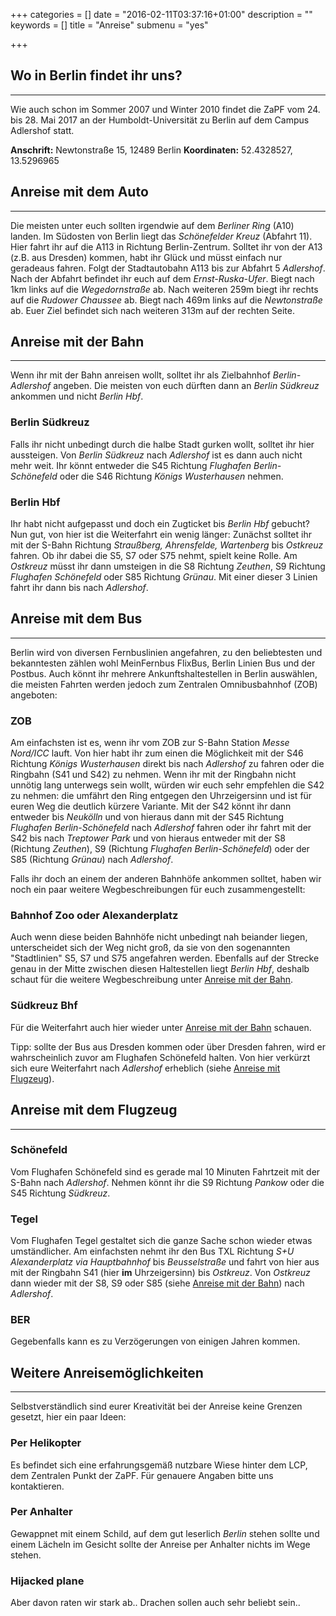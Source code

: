 +++
categories = []
date = "2016-02-11T03:37:16+01:00"
description = ""
keywords = []
title = "Anreise"
submenu = "yes"

+++

## Wo in Berlin findet ihr uns?
---
Wie auch schon im Sommer 2007 und Winter 2010 findet die ZaPF vom 24. bis 28. Mai 2017 an der Humboldt-Universität zu Berlin auf dem Campus Adlershof statt.

**Anschrift:** Newtonstraße 15, 12489 Berlin
**Koordinaten:** 52.4328527, 13.5296965

## Anreise mit dem Auto
---
Die meisten unter euch sollten irgendwie auf dem *Berliner Ring* (A10) landen. Im Südosten von Berlin liegt das *Schönefelder Kreuz* (Abfahrt 11). Hier fahrt ihr auf die A113 in Richtung Berlin-Zentrum. Solltet ihr von der A13 (z.B. aus Dresden) kommen, habt ihr Glück und müsst einfach nur geradeaus fahren. Folgt der Stadtautobahn A113 bis zur Abfahrt 5 *Adlershof*. Nach der Abfahrt befindet ihr euch auf dem *Ernst-Ruska-Ufer*. Biegt nach 1km links auf die *Wegedornstraße* ab. Nach weiteren 259m biegt ihr rechts auf die *Rudower Chaussee* ab. Biegt nach 469m links auf die *Newtonstraße* ab. Euer Ziel befindet sich nach weiteren 313m auf der rechten Seite. 

## Anreise mit der Bahn
---
Wenn ihr mit der Bahn anreisen wollt, solltet ihr als Zielbahnhof *Berlin-Adlershof* angeben. Die meisten von euch dürften dann an *Berlin Südkreuz* ankommen und nicht *Berlin Hbf*.

### Berlin Südkreuz
Falls ihr nicht unbedingt durch die halbe Stadt gurken wollt, solltet ihr hier aussteigen. Von *Berlin Südkreuz* nach *Adlershof* ist es dann auch nicht mehr weit. Ihr könnt entweder die S45 Richtung *Flughafen Berlin-Schönefeld* oder die S46 Richtung *Königs Wusterhausen* nehmen.

### Berlin Hbf
Ihr habt nicht aufgepasst und doch ein Zugticket bis *Berlin Hbf* gebucht? Nun gut, von hier ist die Weiterfahrt ein wenig länger: Zunächst solltet ihr mit der S-Bahn Richtung *Straußberg, Ahrensfelde, Wartenberg* bis *Ostkreuz* fahren. Ob ihr dabei die S5, S7 oder S75 nehmt, spielt keine Rolle. Am *Ostkreuz* müsst ihr dann umsteigen in die S8 Richtung *Zeuthen*, S9 Richtung *Flughafen Schönefeld* oder S85 Richtung *Grünau*. Mit einer dieser 3 Linien fahrt ihr dann bis nach *Adlershof*.

## Anreise mit dem Bus
---
Berlin wird von diversen Fernbuslinien angefahren, zu den beliebtesten und bekanntesten zählen wohl MeinFernbus FlixBus, Berlin Linien Bus und der Postbus. Auch könnt ihr mehrere Ankunftshaltestellen in Berlin auswählen, die meisten Fahrten werden jedoch zum Zentralen Omnibusbahnhof (ZOB) angeboten:

### ZOB
Am einfachsten ist es, wenn ihr vom ZOB zur S-Bahn Station *Messe Nord/ICC* lauft. Von hier habt ihr zum einen die Möglichkeit mit der S46 Richtung *Königs Wusterhausen* direkt bis nach *Adlershof* zu fahren oder die Ringbahn (S41 und S42) zu nehmen. Wenn ihr mit der Ringbahn nicht unnötig lang unterwegs sein wollt, würden wir euch sehr empfehlen die S42 zu nehmen: die umfährt den Ring entgegen den Uhrzeigersinn und ist für euren Weg die deutlich kürzere Variante. Mit der S42 könnt ihr dann entweder bis *Neukölln* und von hieraus dann mit der S45 Richtung *Flughafen Berlin-Schönefeld* nach *Adlershof* fahren oder ihr fahrt mit der S42 bis nach *Treptower Park* und von hieraus entweder mit der S8 (Richtung *Zeuthen*), S9 (Richtung *Flughafen Berlin-Schönefeld*) oder der S85 (Richtung *Grünau*) nach *Adlershof*. 

Falls ihr doch an einem der anderen Bahnhöfe ankommen solltet, haben wir noch ein paar weitere Wegbeschreibungen für euch zusammengestellt:

### Bahnhof Zoo oder Alexanderplatz
Auch wenn diese beiden Bahnhöfe nicht unbedingt nah beiander liegen, unterscheidet sich der Weg nicht groß, da sie von den sogenannten "Stadtlinien" S5, S7 und S75 angefahren werden. Ebenfalls auf der Strecke genau in der Mitte zwischen diesen Haltestellen liegt *Berlin Hbf*, deshalb schaut für die weitere Wegbeschreibung unter [Anreise mit der Bahn](http://localhost:1313/berlin/anreise/#berlin-hbf:1ef837bac404c76400409a2583d081d0).

### Südkreuz Bhf
Für die Weiterfahrt auch hier wieder unter [Anreise mit der Bahn](http://localhost:1313/berlin/anreise/#berlin-südkreuz:1ef837bac404c76400409a2583d081d0) schauen.

Tipp: sollte der Bus aus Dresden kommen oder über Dresden fahren, wird er wahrscheinlich zuvor am Flughafen Schönefeld halten. Von hier verkürzt sich eure Weiterfahrt nach *Adlershof* erheblich (siehe [Anreise mit Flugzeug](http://localhost:1313/berlin/anreise/#schönefeld:1ef837bac404c76400409a2583d081d0)). 

## Anreise mit dem Flugzeug
---
### Schönefeld
Vom Flughafen Schönefeld sind es gerade mal 10 Minuten Fahrtzeit mit der S-Bahn nach *Adlershof*. Nehmen könnt ihr die S9 Richtung *Pankow* oder die S45 Richtung *Südkreuz*.

### Tegel
Vom Flughafen Tegel gestaltet sich die ganze Sache schon wieder etwas umständlicher. Am einfachsten nehmt ihr den Bus TXL Richtung *S+U Alexanderplatz via Hauptbahnhof* bis *Beusselstraße* und fahrt von hier aus mit der Ringbahn S41 (hier **im** Uhrzeigersinn) bis *Ostkreuz*. Von *Ostkreuz* dann wieder mit der S8, S9 oder S85 (siehe [Anreise mit der Bahn](http://localhost:1313/berlin/anreise/#berlin-hbf:1ef837bac404c76400409a2583d081d0)) nach *Adlershof*.

### BER
Gegebenfalls kann es zu Verzögerungen von einigen Jahren kommen.

## Weitere Anreisemöglichkeiten
---
Selbstverständlich sind eurer Kreativität bei der Anreise keine Grenzen gesetzt, hier ein paar Ideen:

### Per Helikopter
Es befindet sich eine erfahrungsgemäß nutzbare Wiese hinter dem LCP, dem Zentralen Punkt der ZaPF. Für genauere Angaben bitte uns kontaktieren.

### Per Anhalter
Gewappnet mit einem Schild, auf dem gut leserlich *Berlin* stehen sollte und einem Lächeln im Gesicht sollte der Anreise per Anhalter nichts im Wege stehen.

### Hijacked plane
Aber davon raten wir stark ab.. Drachen sollen auch sehr beliebt sein..

